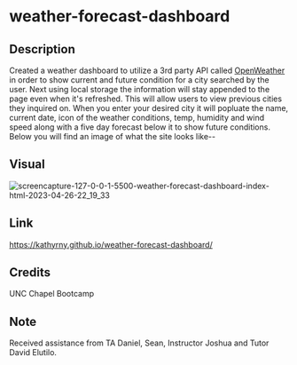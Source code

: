 # weather-forecast-dashboard

## Description

Created a weather dashboard to utilize a 3rd party API called [OpenWeather](#https://openweathermap.org/) in order to show current and future condition for a city searched by the user. Next using local storage the information will stay appended to the page even when it's refreshed. This will allow users to view previous cities they inquired on. When you enter your desired city it will popluate the name, current date, icon of the weather conditions, temp, humidity and wind speed along with a five day forecast below it to show future conditions. Below you will find an image of what the site looks like--

## Visual 

![screencapture-127-0-0-1-5500-weather-forecast-dashboard-index-html-2023-04-26-22_19_33](https://user-images.githubusercontent.com/127566404/234744417-968a71df-e480-4365-8ebe-0019f85b1e50.png)


## Link

https://kathyrny.github.io/weather-forecast-dashboard/

## Credits

UNC Chapel Bootcamp

## Note

Received assistance from TA Daniel, Sean, Instructor Joshua and Tutor David Elutilo.
